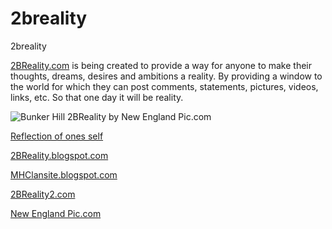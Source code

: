 2breality
=========

2breality

[2BReality.com](http://2breality.com/) is being created to provide a way for anyone to make their thoughts, dreams, desires and ambitions a reality. By providing a window to the world for which they can post comments, statements, pictures, videos, links, etc. So that one day it will be reality.

![Bunker Hill 2BReality by New England Pic.com](https://lh5.googleusercontent.com/-bnjEegp_2KY/UVbP0IWjtcI/AAAAAAAAt38/kFxs0z_WptQ/s540/_DSC6915.JPG)

[Reflection of ones self](https://www.backprint.com/view_user_photo.asp?PID=bp%1D%7FFs&EVENTID=85397&PWD=0&ID=119291179)

[2BReality.blogspot.com](http://2breality.blogspot.com/)

[MHClansite.blogspot.com](http://mhclansite.blogspot.com/)

[2BReality2.com](http://2BReality2.com)

[New England Pic.com](http://newenglandpic.com) 
